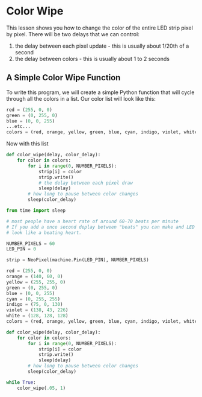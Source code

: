 # Color Wipe

This lesson shows you how to change the color of the entire LED strip pixel by pixel.  There will be two delays that we can control:

1. the delay between each pixel update - this is usually about 1/20th of a second
2. the delay between colors - this is usually about 1 to 2 seconds

## A Simple Color Wipe Function

To write this program, we will create a simple Python function that will cycle through all the colors in a list.  Our color list will look like this:

```python
red = (255, 0, 0)
green = (0, 255, 0)
blue = (0, 0, 255)
...etc...
colors = (red, orange, yellow, green, blue, cyan, indigo, violet, white)
```

Now with this list

```python
def color_wipe(delay, color_delay):
    for color in colors:
        for i in range(0, NUMBER_PIXELS):
            strip[i] = color
            strip.write()
            # the delay between each pixel draw
            sleep(delay)
        # how long to pause between color changes
        sleep(color_delay)
```

```python
from time import sleep

# most people have a heart rate of around 60-70 beats per minute
# If you add a once second deplay between "beats" you can make and LED
# look like a beating heart.

NUMBER_PIXELS = 60
LED_PIN = 0

strip = NeoPixel(machine.Pin(LED_PIN), NUMBER_PIXELS)

red = (255, 0, 0)
orange = (140, 60, 0)
yellow = (255, 255, 0)
green = (0, 255, 0)
blue = (0, 0, 255)
cyan = (0, 255, 255)
indigo = (75, 0, 130)
violet = (138, 43, 226)
white = (128, 128, 128)
colors = (red, orange, yellow, green, blue, cyan, indigo, violet, white)

def color_wipe(delay, color_delay):
    for color in colors:
        for i in range(0, NUMBER_PIXELS):
            strip[i] = color
            strip.write()
            sleep(delay)
        # how long to pause between color changes
        sleep(color_delay)

while True:
    color_wipe(.05, 1)
```